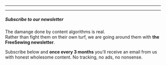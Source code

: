 - - -
- - -

##### Subscribe to our newsletter

The damange done by content algorithms is real.  
Rather than fight them on their own turf, we are going around them with **the FreeSewing newsletter**.

Subscribe below and **once every 3 months** you'll receive an email from us with honest wholesome content. No tracking, no ads, no nonsense. 
    
